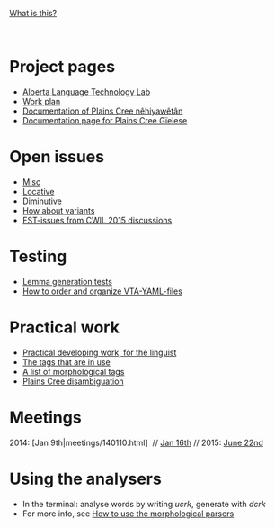 [What is this?](WhatIsThis.html)

 
# Project pages

* [Alberta Language Technology Lab](http://altlab.artsrn.ualberta.ca/)
* [Work plan](WorkPlan.html)
* [Documentation of Plains Cree nêhiyawêtân](http://giellatekno.uit.no/ped/crkdoc/oahpa/crk-oahpa.html)
* [Documentation page for Plains Cree Gïelese](http://giellatekno.uit.no/ped/crkdoc/gielese/crk-gielese.html)

# Open issues
* [Misc](Notes.html)
* [Locative](locative.html)
* [Diminutive](diminutive.html)
* [How about variants](variation.html)
* [FST-issues from CWIL 2015 discussions](cwil2015_fst_notes.html)

# Testing
* [Lemma generation tests](LemmaGenerationTests.html)
* [How to order and organize VTA-YAML-files](VTA-YAML.html)

# Practical work
* [Practical developing work, for the linguist](developingwork.html)
* [The tags that are in use](https://gtsvn.uit.no/langtech/trunk/langs/crk/src/fst/root.lexc)   
* [A list of morphological tags](/lang/common/MorphologicalTags.html)
* [Plains Cree disambiguation](PlainsCreeDisambiguation.html)

# Meetings

2014: [Jan 9th|meetings/140110.html]  // [Jan 16th](meetings/140116.html) //
2015: [June 22nd](meetings/150622.html)

# Using the analysers

* In the terminal: analyse words by writing *ucrk*, generate with *dcrk*
* For more info, see [How to use the morphological parsers](/tools/docu-sme-manual.html)
